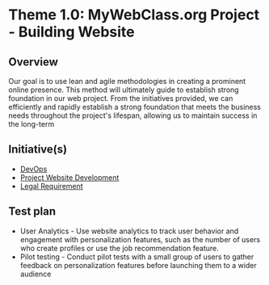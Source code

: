 # Theme 1.0: MyWebClass.org Project - Building Website
## Overview
Our goal is to use lean and agile methodologies in creating a prominent online presence.
This method will ultimately guide to establish strong foundation in our web project. From the initiatives
provided, we can efficiently and rapidly establish a strong foundation that meets the business needs
throughout the project's lifespan, allowing us to maintain success in the long-term

## Initiative(s)
* [DevOps](/Users/alexjang/PycharmProjects/mywebclass-agile-docs/documentation/theme_1/initiatives/initiatives_1.md)
* [Project Website Development](/Users/alexjang/PycharmProjects/mywebclass-agile-docs/documentation/theme_1/initiatives/initiative_template_PGJ_2.md)
* [Legal Requirement](/Users/alexjang/PycharmProjects/mywebclass-agile-docs/documentation/theme_1/initiatives/initiative_template_PGJ_2.md)

## Test plan
* User Analytics - Use website analytics to track user behavior and engagement with personalization features, such as the number of users who create profiles or use the job recommendation feature.
* Pilot testing - Conduct pilot tests with a small group of users to gather feedback on personalization features before launching them to a wider audience